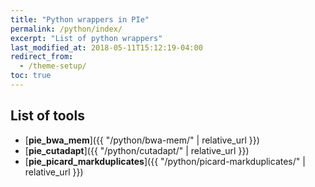 ```yaml
---
title: "Python wrappers in PIe"
permalink: /python/index/
excerpt: "List of python wrappers"
last_modified_at: 2018-05-11T15:12:19-04:00
redirect_from:
  - /theme-setup/
toc: true
---
```


[^pie_bwa_mem]: See [**pie_bwa_mem** page]({{ "/python/bwa-mem/" | relative_url }}) usage for bwa-mem.
[^pie_cutadapt]: See [**pie_cutadapt** page]({{ "/python/cutadapt/" | relative_url }}) usage for cutadapt.
[^pie_picard_markduplicates]: See [**pie_picard_markduplicates** page]({{ "/python/picard-markduplicates/" | relative_url }}) usage for picard markduplicates

## List of tools

- [**pie_bwa_mem**]({{ "/python/bwa-mem/" | relative_url }})
- [**pie_cutadapt**]({{ "/python/cutadapt/" | relative_url }})
- [**pie_picard_markduplicates**]({{ "/python/picard-markduplicates/" | relative_url }})